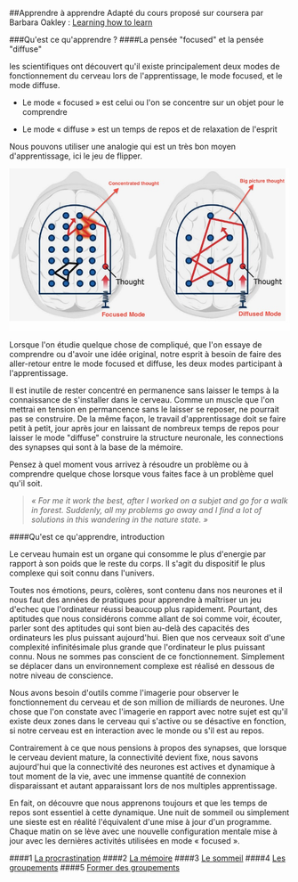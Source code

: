 ##Apprendre à apprendre
Adapté du cours proposé sur coursera par Barbara Oakley : [Learning how to learn](https://www.coursera.org/learn/learning-how-to-learn)


###Qu'est ce qu'apprendre ?
####La pensée "focused" et la pensée "diffuse"

les scientifiques ont découvert qu'il existe principalement deux modes de fonctionnement du cerveau lors de l'apprentissage, le mode focused, et le mode diffuse.

* Le mode « focused » est celui ou l'on se concentre sur un objet pour le comprendre

* Le mode « diffuse » est un temps de repos et de relaxation de l'esprit

Nous pouvons utiliser une analogie qui est un très bon moyen d'apprentissage, ici le jeu de flipper.


![Les deux différents modes](00_introduction/focused-diffused.jpg)


Lorsque l'on étudie quelque chose de compliqué, que l'on essaye de comprendre ou d'avoir une idée original, notre esprit à besoin de faire des aller-retour entre le mode focused et diffuse, les deux modes participant à l'apprentissage.

Il est inutile de rester concentré en permanence sans laisser le temps à la connaissance de s'installer dans le cerveau. Comme un muscle que l'on mettrai en tension en permancence sans le laisser se reposer, ne pourrait pas se construire. De la même façon, le travail d'apprentissage doit se faire petit à petit, jour après jour en laissant de nombreux temps de repos pour laisser le mode "diffuse" construire la structure neuronale, les connections des synapses qui sont à la base de la mémoire.

Pensez à quel moment vous arrivez à résoudre un problème ou à comprendre quelque chose lorsque vous faites face à un problème quel qu'il soit.

>*« For me it work the best, after I worked on a subjet and go for a walk in forest. Suddenly, all my problems go away and I find a lot of solutions in this wandering in the nature state. »*

####Qu'est ce qu'apprendre, introduction

Le cerveau humain est un organe qui consomme le plus d'energie par rapport à son poids que le reste du corps. Il s'agit du dispositif le plus complexe qui soit connu dans l'univers.

Toutes nos émotions, peurs, colères, sont contenu dans nos neurones et il nous faut des années de pratiques pour apprendre à maîtriser un jeu d'echec que l'ordinateur réussi beaucoup plus rapidement. Pourtant, des aptitudes que nous considérons comme allant de soi comme voir, écouter, parler sont des aptitudes qui sont bien au-delà des capacités des ordinateurs les plus puissant aujourd'hui. Bien que nos cerveaux soit d'une complexité infinitésimale plus grande que l'ordinateur le plus puissant connu. Nous ne sommes pas conscient de ce fonctionnement. Simplement se déplacer dans un environnement complexe est réalisé en dessous de notre niveau de conscience.

Nous avons besoin d'outils comme l'imagerie pour observer le fonctionnement du cerveau et de son million de milliards de neurones. Une chose que l'on constate avec l'imagerie en rapport avec notre sujet est qu'il existe deux zones dans le cerveau qui s'active ou se désactive en fonction, si notre cerveau est en interaction avec le monde ou s'il est au repos.

Contrairement à ce que nous pensions à propos des synapses, que lorsque le cerveau devient mature, la connectivité devient fixe, nous savons aujourd'hui que la connectivité des neurones est actives et dynamique à tout moment de la vie, avec une immense quantité de connexion disparaissant et autant apparaissant lors de nos multiples apprentissage.

En fait, on découvre que nous apprenons toujours et que les temps de repos sont essentiel à cette dynamique. Une nuit de sommeil ou simplement une sieste est en réalité l'équivalent d'une mise à jour d'un programme. Chaque matin on se lève avec une nouvelle configuration mentale mise à jour avec les dernières activités utilisées en mode « focused ».

####1 [La procrastination](01_procrastination)
####2 [La mémoire](02_memoire)
####3 [Le sommeil](03_sommeil)
####4 [Les groupements](04_groupements)
####5 [Former des groupements](05_former_groupe)
